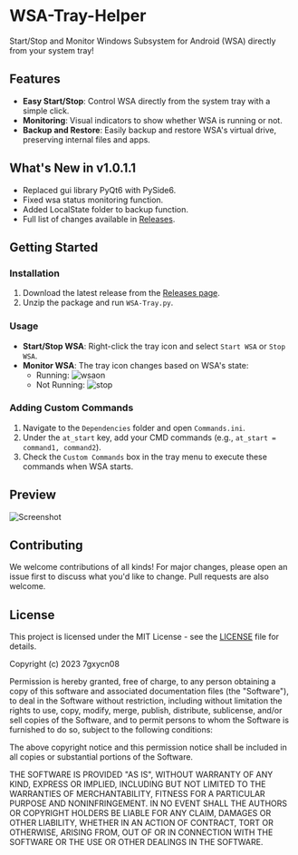 # WSA-Tray-Helper

Start/Stop and Monitor Windows Subsystem for Android (WSA) directly from your system tray!

## Features

- **Easy Start/Stop**: Control WSA directly from the system tray with a simple click.
- **Monitoring**: Visual indicators to show whether WSA is running or not.
- **Backup and Restore**: Easily backup and restore WSA's virtual drive, preserving internal files and apps.

## What's New in v1.0.1.1

- Replaced gui library PyQt6 with PySide6.
- Fixed wsa status monitoring function.
- Added LocalState folder to backup function.
- Full list of changes available in [Releases](https://github.com/7gxycn08/WSA-Tray-Helper/releases/tag/v1.0.1.1).

## Getting Started

### Installation

1. Download the latest release from the [Releases page](https://github.com/7gxycn08/WSA-Tray-Helper/releases).
2. Unzip the package and run `WSA-Tray.py`.

### Usage

- **Start/Stop WSA**: Right-click the tray icon and select `Start WSA` or `Stop WSA`.
- **Monitor WSA**: The tray icon changes based on WSA's state:
  - Running: ![wsaon](https://github.com/7gxycn08/WSA-Tray-Helper/assets/121936658/36ecc638-4fc4-4327-b458-91caa27ebd4c)
  - Not Running: ![stop](https://github.com/7gxycn08/WSA-Tray-Helper/assets/121936658/6fe31d62-831a-425e-85ab-518bfb40789e)

### Adding Custom Commands

1. Navigate to the `Dependencies` folder and open `Commands.ini`.
2. Under the `at_start` key, add your CMD commands (e.g., `at_start = command1, command2`).
3. Check the `Custom Commands` box in the tray menu to execute these commands when WSA starts.

## Preview

![Screenshot](https://github.com/7gxycn08/WSA-Tray-Helper/assets/121936658/407b6036-5cb5-4b1f-9737-f69b2324f29d)

## Contributing

We welcome contributions of all kinds! For major changes, please open an issue first to discuss what you'd like to change. Pull requests are also welcome.

## License

This project is licensed under the MIT License - see the [LICENSE](LICENSE) file for details.

Copyright (c) 2023 7gxycn08

Permission is hereby granted, free of charge, to any person obtaining a copy of this software and associated documentation files (the "Software"), to deal in the Software without restriction, including without limitation the rights to use, copy, modify, merge, publish, distribute, sublicense, and/or sell copies of the Software, and to permit persons to whom the Software is furnished to do so, subject to the following conditions:

The above copyright notice and this permission notice shall be included in all copies or substantial portions of the Software.

THE SOFTWARE IS PROVIDED "AS IS", WITHOUT WARRANTY OF ANY KIND, EXPRESS OR IMPLIED, INCLUDING BUT NOT LIMITED TO THE WARRANTIES OF MERCHANTABILITY, FITNESS FOR A PARTICULAR PURPOSE AND NONINFRINGEMENT. IN NO EVENT SHALL THE AUTHORS OR COPYRIGHT HOLDERS BE LIABLE FOR ANY CLAIM, DAMAGES OR OTHER LIABILITY, WHETHER IN AN ACTION OF CONTRACT, TORT OR OTHERWISE, ARISING FROM, OUT OF OR IN CONNECTION WITH THE SOFTWARE OR THE USE OR OTHER DEALINGS IN THE SOFTWARE.
